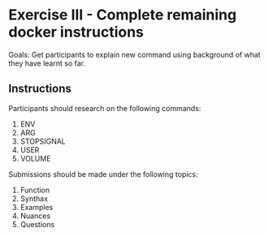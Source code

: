 # Exercise III - Complete remaining docker instructions

Goals: Get participants to explain new command using background of what they have learnt so far.

## Instructions

Participants should research on the following commands:

1. ENV
1. ARG
1. STOPSIGNAL
1. USER
1. VOLUME

Submissions should be made under the following topics:

1. Function
1. Synthax
1. Examples
1. Nuances
1. Questions
